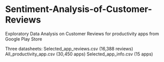 # Sentiment-Analysis-of-Customer-Reviews
Exploratory Data Analysis on Customer Reviews for productivity apps from Google Play Store

Three datasheets:
Selected_app_reviews.csv (16,388 reviews)
All_productivity_app.csv (30,450 apps)
Selected_app_info.csv (15 apps)



